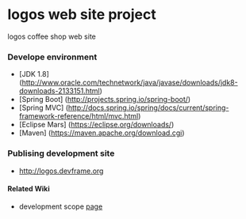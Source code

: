 # logos web site project
logos coffee shop web site
### Develope environment
* [JDK 1.8] (http://www.oracle.com/technetwork/java/javase/downloads/jdk8-downloads-2133151.html)
* [Spring Boot] (http://projects.spring.io/spring-boot/)
* [Spring MVC] (http://docs.spring.io/spring/docs/current/spring-framework-reference/html/mvc.html)
* [Eclipse Mars] (https://eclipse.org/downloads/)
* [Maven] (https://maven.apache.org/download.cgi)


### Publising development site
* http://logos.devframe.org


#### Related Wiki

* development scope [page](https://github.com/logostory/logostory-logos/wiki/Scope-of-development)
